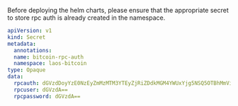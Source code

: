 Before deploying the helm charts, please ensure that the appropriate secret to store rpc auth is already created in the namespace.

```yml
apiVersion: v1
kind: Secret
metadata:
  annotations:
  name: bitcoin-rpc-auth
  namespace: laos-bitcoin
type: Opaque
data:
  rpcauth: dGVzdDoyYzE0NzEyZmMzMTM3YTEyZjRiZDdkMGM4YWUxYjg5NSQ5OTBhMmViZTVmN2ViNzg5M2E2ODI5OWM1YTA5YmMyMjI1ODg1NTcwNGFhOGQ3NGEyMWU0ZTAxZTM1YTc3N2Mw
  rpcuser: dGVzdA==
  rpcpassword: dGVzdA==
```
